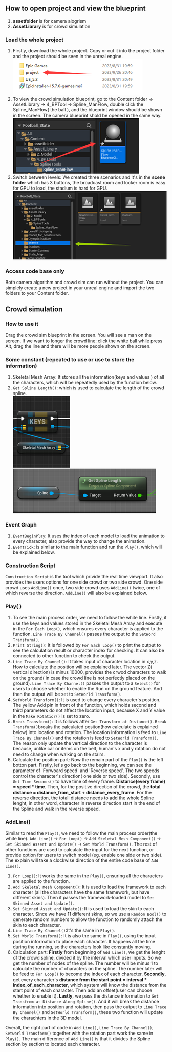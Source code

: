 ## How to open project and view the blueprint
1. **assetfolder** is for camera alogrism
2. **AssetLibrary** is for crowd simulation
### Load the whole project
1. Firstly, download the whole project. Copy or cut it into the project folder and the project should be seen in the unreal engine.
  ![image](https://github.com/1COASTLINE1/Blueprints_code/blob/main/Screen%20shot/3.png)
3. To view the crowd simulation blueprint, go to the Content folder -> AssetLibrary -> 4_BPTool -> Spline_ManFlow, double click the Spline_ManFlow( the ball ), and the blueprint window should be shown in the screen. The camera blueprint shold be opened in the same way.  
   ![image](https://github.com/1COASTLINE1/Blueprints_code/blob/main/Screen%20shot/4.png)
5. Switch between levels: We created three scenarios and it's in the **scene folder** which has 3 buttons, the broadcast room and locker room is easy for GPU to load, the stadium is hard for GPU.
   ![image](https://github.com/1COASTLINE1/Blueprints_code/blob/main/Screen%20shot/5.png)
### Access code base only
Both camera algorithm and crowd sim can run without the project. You can simplely create a new project in your unreal engine and import the two folders to your Content folder.
## Crowd simulation
### How to use it
Drag the crowd sim blueprint in the screen. You will see a man on the screen. If we want to longer the crowd line: click the white ball while press Alt, drag the line and there will be more people shown on the screen.
### Some constant (repeated to use or use to store the information) 
1. Skeletal Mesh Array: It stores all the information(keys and values ) of all the characters, which will be repeatedly used by the function below. 
2. `Get Spline Length()`: which is used to calculate the length of the crowd spline.  
![image](https://github.com/1COASTLINE1/Blueprints_code/blob/main/Screen%20shot/1.png)
![image](https://github.com/1COASTLINE1/Blueprints_code/blob/main/Screen%20shot/2.png) 
### Event Graph
1. `EventBeginPlay`: It uses the index of each model to load the animation to every character, also provide the way to change the animation.
2. `EventTick`: is similar to the main function and run the `Play()`, which will be explained below. 
### Construction Script
`Construction Script` is the tool which privide the real time viewport. It also provides the users options for one side crowd or two side crowd. One side crowd uses `AddLine()` once, two side crowd uses `AddLine()` twice, one of which reverse the direction. `AddLine()` will also be explained below.
### Play( )
1. To see the main process order, we need to follow the white line. Firstly, it use the keys and values stored in the Skeletal Mesh Array and execute in the `For Each Loop()`, which ensures every character is applied to the function. `Line Trace By Channel()` passes the output to the `SetWord Transform()`.
2. `Print String()`: It is followed by `For Each Loop()` to print the output to see the calculation result or character index for checking. It can also be connected to other function to check the output.
3. `Line Trace By Channel()`: It takes input of character location in x,y,z. How to calculate the position will be explained later. The vector Z( vertical direction) is minus 10000, provides the crwod characters to walk on the ground( in case the crowd line is not perfectly placed on the ground). `Line Trace By Channel()` passes the output to a `Select()` for users to choose whether to enable the Run on the ground feature. And then the output will be set to `SetWorld Transform()`.
4. `SetWorld Transform()`: It is used to change every character's position. The yellow Add pin in front of the function, which holds second and third parameters do not affect the location input, because X and Y value in the `Make Rotatior()` is set to zero.
5. `Break Transform()`: It is follows after `Get Transform at Distance()`. `Break Transform()`breaks the calculated positon(how calculate is explained below) into location and rotation. The location information is feed to `Line Trace By Channel()` and the rotation is feed to `SetWorld Transform()`. The reason only update the vertical direction to the character is because, unlike car or items on the belt, human's x and y rotation do not need to change when walking on the stairs.
6. Calculate the position part: Now the remain part of the `Play()` is the left botton part. Firstly, let's go back to the beginning, we can see the parameter of 'Forwoard speed' and 'Reverse speed'. The two speeds control the character's direction( one side or two side). Secondly, use `Get Time Seconds()` to have time of every frame. **Distance(every frame) =  speed * time**. Then, for the positive direction of the crowd, the **total distance = distance_from_start + distance_every_frame**. For the reverse direction, the totall distance needs to add the whole Spline lenght, in other word, character in reverse direction start in the end of the Spline and walk in the reverse speed.
### AddLine()
Similar to read the `Play()`, we need to follow the main process order(the white line). `Add Line()` -> `For Loop()` -> `Add Skeletal Mesh Component()` -> `Set Skinned Assert and Update()` -> `Set World Transform()`. The rest of other functions are used to calculate the input for the next function, or provide option for users to switch model (eg. enable one side or two side). The explain will take a clockwise direction of the entire code base of `Add Line()`.
1. `For Loop()`: It works the same in the `Play()`, ensuring all the characters are applied to the function.
2. `Add Skeletal Mesh Component()`: It is used to load the framework to each character (all the characters have the same framework, but have different skins). Then it passes the framework-loaded model to `Set Skinned Asset and Update()`.
3.   `Set Skinned Asset and Update()`: It is used to load the skin to each character. Since we have 11 different skins, so we use a `Random Bool()` to generate random numbers to allow the function to randomly attach the skin to each character.
4. `Line Trace By Channel()`:It's the same in `Play()`.
5. `Set World Transform()`: It is also the same in `Play()`, using the input position information to place each character. It happens all the time during the running, so the characters look like constantly moving.
6. Calculation part: **Firstly** from beginning of `Add Line()`, we get the lenght of the crowd spline, divided it by the interval which user inputs. So we get the number of nodes of the spline. The number will be minus 1 to calculate the number of characters on the spline. The number later will be feed to `For Loop()` to become the index of each character. **Secondly**, get every character's **distance from the start point = interval * index_of_each_character**, which system will know the distance from the start point of each character. Then add an offset(user can choose whether to enable it). **Lastly**, we pass the distance information to `Get Transfrom at Distance Along Spline()`. And it will break the distance information into position and rotation, then pass the output to `Line Trace By Channel()` and `SetWorld Transform()`, these two function will update the charachters in the 3D model.

Overall, the right part of code in `Add Line()`,  `Line Trace By Channel()`, `Setworld Transform()` together with the rotation part work the same in `Play()`.
The main difference of `Add Line()` is that it divides the Spline section by section to located each character.

